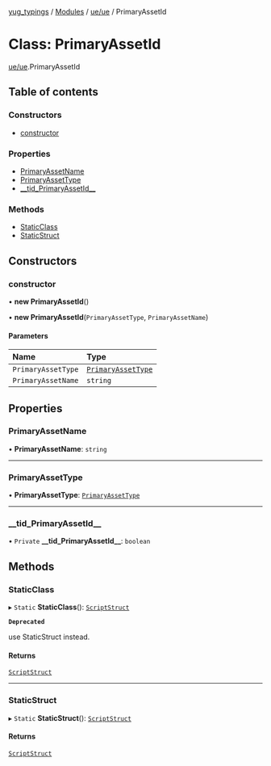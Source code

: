 [yug_typings](../README.md) / [Modules](../modules.md) / [ue/ue](../modules/ue_ue.md) / PrimaryAssetId

# Class: PrimaryAssetId

[ue/ue](../modules/ue_ue.md).PrimaryAssetId

## Table of contents

### Constructors

- [constructor](ue_ue.PrimaryAssetId.md#constructor)

### Properties

- [PrimaryAssetName](ue_ue.PrimaryAssetId.md#primaryassetname)
- [PrimaryAssetType](ue_ue.PrimaryAssetId.md#primaryassettype)
- [\_\_tid\_PrimaryAssetId\_\_](ue_ue.PrimaryAssetId.md#__tid_primaryassetid__)

### Methods

- [StaticClass](ue_ue.PrimaryAssetId.md#staticclass)
- [StaticStruct](ue_ue.PrimaryAssetId.md#staticstruct)

## Constructors

### constructor

• **new PrimaryAssetId**()

• **new PrimaryAssetId**(`PrimaryAssetType`, `PrimaryAssetName`)

#### Parameters

| Name | Type |
| :------ | :------ |
| `PrimaryAssetType` | [`PrimaryAssetType`](ue_ue.PrimaryAssetType.md) |
| `PrimaryAssetName` | `string` |

## Properties

### PrimaryAssetName

• **PrimaryAssetName**: `string`

___

### PrimaryAssetType

• **PrimaryAssetType**: [`PrimaryAssetType`](ue_ue.PrimaryAssetType.md)

___

### \_\_tid\_PrimaryAssetId\_\_

• `Private` **\_\_tid\_PrimaryAssetId\_\_**: `boolean`

## Methods

### StaticClass

▸ `Static` **StaticClass**(): [`ScriptStruct`](ue_ue.ScriptStruct.md)

**`Deprecated`**

use StaticStruct instead.

#### Returns

[`ScriptStruct`](ue_ue.ScriptStruct.md)

___

### StaticStruct

▸ `Static` **StaticStruct**(): [`ScriptStruct`](ue_ue.ScriptStruct.md)

#### Returns

[`ScriptStruct`](ue_ue.ScriptStruct.md)
